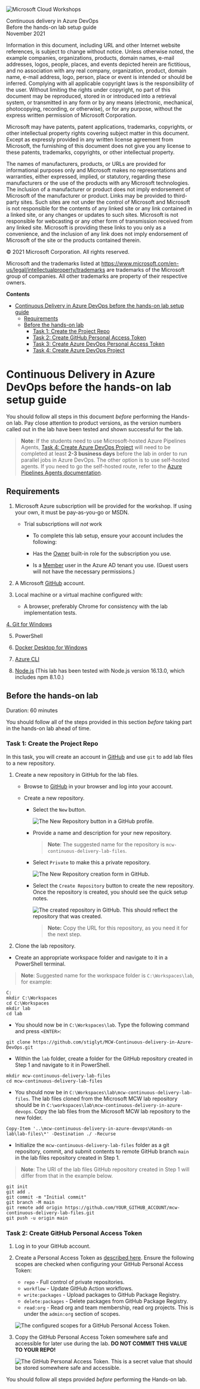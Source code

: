 ![Microsoft Cloud Workshops](https://github.com/stiglyt/MCW-Template-Cloud-Workshop/raw/main/Media/ms-cloud-workshop.png "Microsoft Cloud Workshops")

<div class="MCWHeader1">
Continuous delivery in Azure DevOps
</div>

<div class="MCWHeader2">
Before the hands-on lab setup guide
</div>

<div class="MCWHeader3">
November 2021
</div>

Information in this document, including URL and other Internet website references, is subject to change without notice. Unless otherwise noted, the example companies, organizations, products, domain names, e-mail addresses, logos, people, places, and events depicted herein are fictitious, and no association with any real company, organization, product, domain name, e-mail address, logo, person, place or event is intended or should be inferred. Complying with all applicable copyright laws is the responsibility of the user. Without limiting the rights under copyright, no part of this document may be reproduced, stored in or introduced into a retrieval system, or transmitted in any form or by any means (electronic, mechanical, photocopying, recording, or otherwise), or for any purpose, without the express written permission of Microsoft Corporation.

Microsoft may have patents, patent applications, trademarks, copyrights, or other intellectual property rights covering subject matter in this document. Except as expressly provided in any written license agreement from Microsoft, the furnishing of this document does not give you any license to these patents, trademarks, copyrights, or other intellectual property.

The names of manufacturers, products, or URLs are provided for informational purposes only and Microsoft makes no representations and warranties, either expressed, implied, or statutory, regarding these manufacturers or the use of the products with any Microsoft technologies. The inclusion of a manufacturer or product does not imply endorsement of Microsoft of the manufacturer or product. Links may be provided to third-party sites. Such sites are not under the control of Microsoft and Microsoft is not responsible for the contents of any linked site or any link contained in a linked site, or any changes or updates to such sites. Microsoft is not responsible for webcasting or any other form of transmission received from any linked site. Microsoft is providing these links to you only as a convenience, and the inclusion of any link does not imply endorsement of Microsoft of the site or the products contained therein.

© 2021 Microsoft Corporation. All rights reserved.

Microsoft and the trademarks listed at <https://www.microsoft.com/en-us/legal/intellectualproperty/trademarks> are trademarks of the Microsoft group of companies. All other trademarks are property of their respective owners.

**Contents**

<!-- TOC -->

- [Continuous Delivery in Azure DevOps before the hands-on lab setup guide](#continuous-delivery-in-azure-devops-before-the-hands-on-lab-setup-guide)
  - [Requirements](#requirements)
  - [Before the hands-on lab](#before-the-hands-on-lab)
    - [Task 1: Create the Project Repo](#task-1-create-the-project-repo)
    - [Task 2: Create GitHub Personal Access Token](#task-2-create-github-personal-access-token)
    - [Task 3: Create Azure DevOps Personal Access Token](#task-3-create-azure-devops-personal-access-token)
    - [Task 4: Create Azure DevOps Project](#task-4-create-azure-devops-project)

<!-- /TOC -->

# Continuous Delivery in Azure DevOps before the hands-on lab setup guide

You should follow all steps in this document *before* performing the Hands-on lab. Pay close attention to product versions, as the version numbers called out in the lab have been tested and shown successful for the lab.

> **Note**: If the students need to use Microsoft-hosted Azure Pipelines Agents, [Task 4: Create Azure DevOps Project](#task--4-create-azure-devops-project) will need to be completed at least **2-3 business days** before the lab in order to run parallel jobs in Azure DevOps. The other option is to use self-hosted agents. If you need to go the self-hosted route, refer to the [Azure Pipelines Agents documentation](https://docs.microsoft.com/en-us/azure/devops/pipelines/agents/agents?view=azure-devops&tabs=browser).

## Requirements

1. Microsoft Azure subscription will be provided for the workshop. If using your own, it must be pay-as-you-go or MSDN.

   - Trial subscriptions will _not_ work

      - To complete this lab setup, ensure your account includes the following:

      - Has the [Owner](https://docs.microsoft.com/en-us/azure/role-based-access-control/built-in-roles#owner) built-in role for the subscription you use.

      - Is a [Member](https://docs.microsoft.com/azure/active-directory/fundamentals/users-default-permissions#member-and-guest-users) user in the Azure AD tenant you use. (Guest users will not have the necessary permissions.)

2. A Microsoft [GitHub](https://github.com) account.

3. Local machine or a virtual machine configured with:

    - A browser, preferably Chrome for consistency with the lab implementation tests.

[4. Git for Windows](https://gitforwindows.org/)

5. PowerShell

6. [Docker Desktop for Windows](https://www.docker.com/get-started/)

7. [Azure CLI](https://docs.microsoft.com/en-us/cli/azure/)

8. [Node.js](https://nodejs.org/en/download/) (This lab has been tested with Node.js version 16.13.0, which includes npm 8.1.0.)

## Before the hands-on lab

Duration: 60 minutes

You should follow all of the steps provided in this section _before_ taking part in the hands-on lab ahead of time.

### Task 1: Create the Project Repo

In this task, you will create an account in [GitHub](https://github.com) and use `git` to add lab files to a new repository.

1. Create a new repository in GitHub for the lab files.

    - Browse to [GitHub](https://github.com) in your browser and log into your account.

    - Create a new repository.

      - Select the `New` button.

        ![The `New Repository` button in a GitHub profile.](media/b4-task1-step1-1.png "New Repository Button")

      - Provide a name and description for your new repository.

        > **Note**: The suggested name for the repository is `mcw-continuous-delivery-lab-files`.

      - Select `Private` to make this a private repository.

        ![The `New Repository` creation form in GitHub.](media/b4-task1-step1-2.png "New Repository Creation Form")

      - Select the `Create Repository` button to create the new repository. Once the repository is created, you should see the quick setup notes.

        ![The created repository in GitHub. This should reflect the repository that was created.](media/b4-task1-step1-3.png "Created Repository Page")

        > **Note:** Copy the URL for this repository, as you need it for the next step.

2. Clone the lab repository.

- Create an appropriate workspace folder and navigate to it in a PowerShell terminal.

 > **Note**: Suggested name for the workspace folder is `C:\Workspaces\lab`, for example:

 ```pwsh
 C:
 mkdir C:\Workspaces
 cd C:\Workspaces
 mkdir lab
 cd lab
 ```

- You should now be in `C:\Workspaces\lab`. Type the following command and press `<ENTER>`:

 ```pwsh
 git clone https://github.com/stiglyt/MCW-Continuous-delivery-in-Azure-DevOps.git
 ```

- Within the `lab` folder, create a folder for the GitHub repository created in Step 1 and navigate to it in PowerShell.

 ```pwsh
 mkdir mcw-continuous-delivery-lab-files
 cd mcw-continuous-delivery-lab-files
 ```

- You should now be in `C:\Workspaces\lab\mcw-continuous-delivery-lab-files`. The lab files cloned from the Microsoft MCW lab repository should be in `C:\workspaces\lab\mcw-continuous-delivery-in-azure-devops`. Copy the lab files from the Microsoft MCW lab repository to the new folder.

 ```pwsh
 Copy-Item '..\mcw-continuous-delivery-in-azure-devops\Hands-on lab\lab-files\*' -Destination ./ -Recurse
 ```

- Initialize the `mcw-continuous-delivery-lab-files` folder as a git repository, commit, and submit contents to remote GitHub branch `main` in the lab files repository created in Step 1.

 > **Note**: The URI of the lab files GitHub repository created in Step 1 will differ from that in the example below.

 ```pwsh
 git init
 git add .
 git commit -m "Initial commit"
 git branch -M main
 git remote add origin https://github.com/YOUR_GITHUB_ACCOUNT/mcw-continuous-delivery-lab-files.git
 git push -u origin main
 ```

### Task 2: Create GitHub Personal Access Token

1. Log in to your GitHub account.

2. Create a Personal Access Token as [described here](https://docs.github.com/en/authentication/keeping-your-account-and-data-secure/creating-a-personal-access-token). Ensure the following scopes are checked when configuring your GitHub Personal Access Token:

    - `repo` - Full control of private repositories.
    - `workflow` - Update GitHub Action workflows.
    - `write:packages` - Upload packages to GitHub Package Registry.
    - `delete:packages` - Delete packages from GitHub Package Registry.
    - `read:org` - Read org and team membership, read org projects. This is under the `admin:org` section of scopes.

    ![The configured scopes for a GitHub Personal Access Token.](media/b4-task2-step2-1.png "GitHub Personal Access Token Scope Configuration")

3. Copy the GitHub Personal Access Token somewhere safe and accessible for later use during the lab. **DO NOT COMMIT THIS VALUE TO YOUR REPO!**

    ![The GitHub Personal Access Token. This is a secret value that should be stored somewhere safe and accessible.](media/b4-task2-step3-1.png "Created GitHub Personal Access Token")

You should follow all steps provided *before* performing the Hands-on lab.

